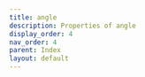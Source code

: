 ```yaml
---
title: angle
description: Properties of angle
display_order: 4
nav_order: 4
parent: Index
layout: default
---
```




